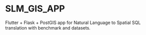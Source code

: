 # SLM_GIS_APP
Flutter + Flask + PostGIS app for Natural Language to Spatial SQL translation with benchmark and datasets.
